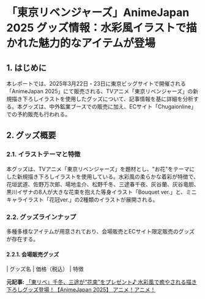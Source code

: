 # 「東京リベンジャーズ」AnimeJapan 2025 グッズ情報：水彩風イラストで描かれた魅力的なアイテムが登場

## 1. はじめに

本レポートでは、2025年3月22日・23日に東京ビッグサイトで開催される「AnimeJapan 2025」にて販売される、TVアニメ「東京リベンジャーズ」の新規描き下ろしイラストを使用したグッズについて、記事情報を基に詳細を分析する。本グッズは、中外鉱業ブースでの販売に加え、ECサイト「Chugaionline」での予約販売も行われる。

## 2. グッズ概要

### 2.1. イラストテーマと特徴

本グッズは、TVアニメ「東京リベンジャーズ」を題材とし、"お花"をテーマにした新規描き下ろしイラストを使用している。水彩風の柔らかな着彩が特徴で、花垣武道、佐野万次郎、場地圭介、松野千冬、三途春千夜、灰谷蘭、灰谷竜胆、黒川イザナの8人が大きな花束を抱えた等身イラスト「Bouquet ver.」と、ミニキャライラスト「花冠ver.」の2種類のイラストが展開される。

### 2.2. グッズラインナップ

多種多様なアイテムが用意されており、会場販売とECサイト限定販売のグッズが存在する。

#### 2.2.1. 会場販売グッズ

| グッズ名 | 価格（税込） | 特徴 

**元記事:** [「東リベ」千冬、三途が“花束”をプレゼント♪ 水彩風で癒やされる描き下ろしグッズ登場！【AnimeJapan 2025】 アニメ！アニメ！](https://animeanime.jp/article/2025/03/22/89990.html)